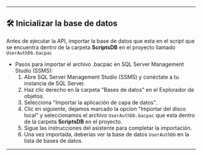 ---

## 🛠️ Inicializar la base de datos

Antes de ejecutar la API, importar la base de datos que esta en el script que se encuentra
dentro de la carpeta **ScriptsDB** en el proyecto llamado `UserAuthDb.bacpac`

- Pasos para importar el archivo .bacpac en SQL Server Management Studio (SSMS):
  1. Abre SQL Server Management Studio (SSMS) y conéctate a tu instancia de SQL Server.
  2. Haz clic derecho en la carpeta "Bases de datos" en el Explorador de objetos.
  3. Selecciona "Importar la aplicación de capa de datos".
  4. Clic en siguiente, dejamos marcado la opcion "Importar del disco local" y seleccionamos el archivo `UserAuthDb.bacpac` que esta dentro de la carpeta **ScriptsDB** en el proyecto.
  5. Sigue las instrucciones del asistente para completar la importación.
  6. Una vez importada, deberías ver la base de datos `UserAuthDb` en la lista de bases de datos.


---